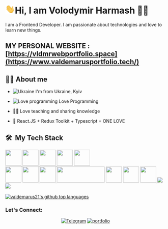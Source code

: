 # <img src="https://raw.githubusercontent.com/ABSphreak/ABSphreak/master/gifs/Hi.gif"  width="30px">Hi, I am Volodymir Harmash 👨‍💻

I am a Frontend Developer. I am passionate about technologies and love to learn new things.
## MY PERSONAL WEBSITE : [https://vldmrwebportfolio.space](https://www.valdemarusportfolio.tech/)
## 👩‍💻 About me

*  <img width="16" src="https://img.icons8.com/?size=512&id=15538&format=png" alt="Ukraine"/> I'm from Ukraine, Kyiv

- <img  width="16"  src="https://about.gitlab.com/images/blogimages/GitLab-Dev.png"  alt="Love programming"  /> Love Programming

- 👩‍🏫 Love teaching and sharing knowledge

* 🌱 React.JS + Redux Toolkit + Typescript = ONE LOVE

<h2> 🛠 &nbsp;My Tech Stack</h2>

<a href="https://developer.mozilla.org/ru/docs/Web/HTML" target="_blank"> <img src="https://img.icons8.com/color/50/000000/html-5--v1.png" width="50" height="50"/> </a>
<a href="https://developer.mozilla.org/ru/docs/Web/CSS" target="_blank"> <img src="https://img.icons8.com/color/50/000000/css3.png" width="50" height="50"/> </a>
<a href="https://sass-lang.com/" target="_blank"> <img src="https://www.pngfind.com/pngs/m/452-4521456_scss-logo-hd-png-download.png" width="50" height="50"/> </a>
<a href="https://developer.mozilla.org/ru/docs/Web/JavaScript" target="_blank"><img src="https://img.icons8.com/color/50/000000/javascript--v1.png" width="50" height="50"/></a>
<a href="https://getbootstrap.com/" target="_blank"> <img src="https://img.icons8.com/color/50/000000/bootstrap.png" width="50" height="50"/> </a>  
<a href="https://ru.reactjs.org/" target="_blank"> <img src="https://img.icons8.com/color/48/000000/react-native.png" width="50" height="50"/></a>
<a href="https://nodejs.org/" target="_blank"> <img src="https://img.icons8.com/fluency/50/000000/node-js.png" width="50" height="50"/> </a>
<a href="https://www.mongodb.com/" target="_blank"> <img src="https://emanueleciriachi.net/wp-content/uploads/2019/01/logo-mongodb-png-mongodb-logo-png-400.png" width="50" height="50"/> </a>
<a href="https://axios-http.com/docs/intro" target="_blank"> <img src="https://user-images.githubusercontent.com/8939680/57233884-20344080-6fe5-11e9-8df3-0df1282e1574.png" width="150" height="50"/></a>
<a href="https://git-scm.com/" target="_blank"> <img src="https://img.icons8.com/color/50/000000/git.png" width="50" height="50"/></a>
<a href="https://gulpjs.com/" target="_blank"> <img src="https://img.icons8.com/windows/32/E74C3C/gulp.png" width="50" height="50"/></a>
<a href="https://webpack.js.org/" target="_blank"> <img src="https://img.icons8.com/color/48/000000/webpack.png" width="50" height="50"/> </a>
<a href="https://www.figma.com/" target="_blank"> <img src="https://img.icons8.com/color/50/000000/figma--v1.png"/></a>
<a href="https://www.adobe.com/ru/products/photoshop.html" target="_blank"> <img src="https://img.icons8.com/fluency/50/000000/adobe-photoshop.png"/></a>

<!--### Github Statistics:
<img src="https://github-readme-stats.vercel.app/api?username=valdemarus21&&show_icons=true&count_private=true&theme=algolia" /> -->

<a href="https://github.com/valdemarus21">
    <img height="180em" src="https://github-readme-stats.vercel.app/api/top-langs/?username=valdemarus21&theme=merko&layout=compact" alt="valdemarus21's github top languages" />
</a>
  
### Let's Connect:

<div  align="center">
<a target="_blank"  href="https://t.me/valdemarus_dev"><img src="https://img.icons8.com/bubbles/50/000000/sent.png" alt="Telegram"/></a>
<a target="_blank" href="https://123/"><img src="https://img.icons8.com/bubbles/50/000000/resume.png" alt="portfolio"/></a>

</div>
